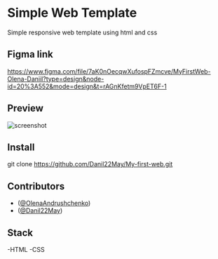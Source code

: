 # Simple Web Template

Simple responsive web template using html and css

## Figma link

https://www.figma.com/file/7aK0nOecqwXufospFZmcve/MyFirstWeb-Olena-Daniil?type=design&node-id=20%3A552&mode=design&t=rAGnKfetm9VpET6F-1

## Preview

![screenshot](media/screenshot)

## Install

git clone https://github.com/Danil22May/My-first-web.git

## Contributors

- ([@OlenaAndrushchenko](https://github.com/OlenaAndrushchenko))
- ([@Danil22May](https://github.com/Danil22May))

## Stack

-HTML
-CSS
